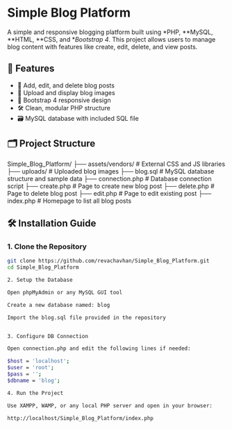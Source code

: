# Simple Blog Platform

A simple and responsive blogging platform built using *PHP, **MySQL, **HTML, **CSS, and **Bootstrap 4*. This project allows users to manage blog content with features like create, edit, delete, and view posts.

## 🚀 Features

- 📝 Add, edit, and delete blog posts
- 📂 Upload and display blog images
- 🧩 Bootstrap 4 responsive design
- 🛠 Clean, modular PHP structure 
- 🗃 MySQL database with included SQL file

## 🗂 Project Structure

Simple_Blog_Platform/
                      ├── assets/vendors/        # External CSS and JS libraries
                      ├── uploads/               # Uploaded blog images 
                      ├── blog.sql               # MySQL database structure and sample data
                      ├── connection.php         # Database connection script
                      ├── create.php             # Page to create new blog post
                      ├── delete.php             # Page to delete blog post
                      ├── edit.php               # Page to edit existing post
                      ├── index.php              # Homepage to list all blog posts

## 🛠 Installation Guide

### 1. Clone the Repository

```bash
git clone https://github.com/revachavhan/Simple_Blog_Platform.git
cd Simple_Blog_Platform

2. Setup the Database

Open phpMyAdmin or any MySQL GUI tool

Create a new database named: blog

Import the blog.sql file provided in the repository


3. Configure DB Connection

Open connection.php and edit the following lines if needed:

$host = 'localhost';
$user = 'root';
$pass = '';
$dbname = 'blog';

4. Run the Project

Use XAMPP, WAMP, or any local PHP server and open in your browser:

http://localhost/Simple_Blog_Platform/index.php
